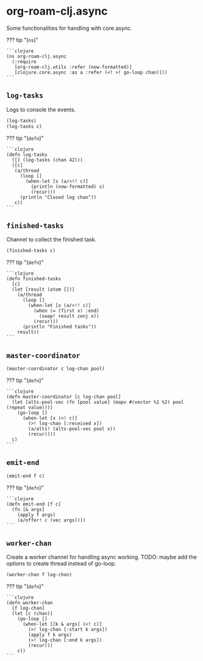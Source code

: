 # org-roam-clj.async

Some functionalities for handling with core.async.



??? tip  "(`ns`)"

    ```clojure
    (ns org-roam-clj.async
      (:require
       [org-roam-clj.utils :refer (now-formatted)]
       [clojure.core.async :as a :refer (<! >! go-loop chan)]))
    ```

## `log-tasks`

Logs to console the events.

```clojure
(log-tasks)
(log-tasks c)
```

??? tip  "(`defn`)"

    ```clojure
    (defn log-tasks
      ([] (log-tasks (chan 42)))
      ([c]
       (a/thread
         (loop []
           (when-let [s (a/<!! c)]
             (println (now-formatted) s)
             (recur)))
         (println "Closed log chan"))
       c))
    ```

## `finished-tasks`

Channel to collect the finished task.

```clojure
(finished-tasks c)
```

??? tip  "(`defn`)"

    ```clojure
    (defn finished-tasks
      [c]
      (let [result (atom [])]
        (a/thread
          (loop []
            (when-let [x (a/<!! c)]
              (when (= (first x) :end)
                (swap! result conj x))
              (recur)))
          (println "Finished tasks"))
        result))
    ```

## `master-coordinator`

```clojure
(master-coordinator c log-chan pool)
```

??? tip  "(`defn`)"

    ```clojure
    (defn master-coordinator [c log-chan pool]
      (let [alts-pool-vec (fn [pool value] (mapv #(vector %1 %2) pool (repeat value)))]
        (go-loop []
          (when-let [x (<! c)]
            (>! log-chan [:received x])
            (a/alts! (alts-pool-vec pool x))
            (recur))))
      c)
    ```

## `emit-end`

```clojure
(emit-end f c)
```

??? tip  "(`defn`)"

    ```clojure
    (defn emit-end [f c]
      (fn [& args]
        (apply f args)
        (a/offer! c (vec args))))
    ```

## `worker-chan`

Create a worker channel for handling async working. TODO: maybe add the
  options to create thread instead of go-loop.

```clojure
(worker-chan f log-chan)
```

??? tip  "(`defn`)"

    ```clojure
    (defn worker-chan
      [f log-chan]
      (let [c (chan)]
        (go-loop []
          (when-let [[k & args] (<! c)]
            (>! log-chan [:start k args])
            (apply f k args)
            (>! log-chan [:end k args])
            (recur)))
        c))
    ```

